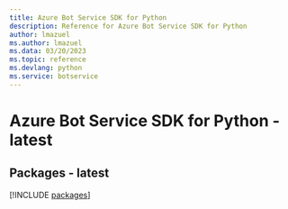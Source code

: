 ```yaml
---
title: Azure Bot Service SDK for Python
description: Reference for Azure Bot Service SDK for Python
author: lmazuel
ms.author: lmazuel
ms.data: 03/20/2023
ms.topic: reference
ms.devlang: python
ms.service: botservice
---
```

# Azure Bot Service SDK for Python - latest
## Packages - latest
[!INCLUDE [packages](bot-service-index.md)]